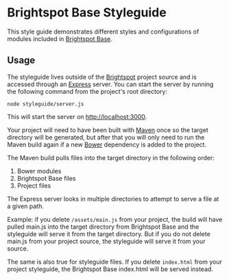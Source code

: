 Brightspot Base Styleguide
==========================

This style guide demonstrates different styles and configurations of
modules included in [Brightspot Base](http://www.github.com/perfectsense/brightspot-base).

Usage
-----

The styleguide lives outside of the [Brightspot](brightspot.com/) project source and is accessed through  an [Express](http://expressjs.com/) server. You can start the server by running the following command from the project's root directory:

`node styleguide/server.js`

This will start the server on [http://localhost:3000](http://localhost:3000).

Your project will need to have been built with [Maven](https://maven.apache.org/) once so the target directory will be generated, but after that you will only need to run the Maven build again if a new [Bower](http://bower.io/) dependency is added to the project.

The Maven build pulls files into the target directory in the following order:
1)	Bower modules
2)	Brightspot Base files
3)	Project files

The Express server looks in multiple directories to attempt to serve a file at a given path.

Example: if you delete `/assets/main.js` from your project, the build will have pulled main.js into the target directory from Brightspot Base and the styleguide will serve it from the target directory. But if you do not delete main.js from your project source, the styleguide will serve it from your source.

The same is also true for styleguide files. If you delete `index.html` from your project styleguide, the Brightspot Base index.html will be served instead.